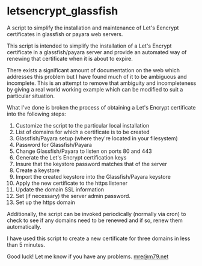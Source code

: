 # letsencrypt_glassfish
A script to simplify the installation and maintenance of Let's Eencrypt certificates in glassfish or payara web servers.

This script is intended to simplify the installation of a Let's Encrypt certificate in a glassfish/payara server and provide an automated way of renewing that certificate when it is about to expire.

There exists a significant amount of documentation on the web which addresses this problem but I have found much of it to be ambiguous and incomplete.  This is an attempt to remove that ambiguity and incompleteness by giving a real world working example which can be modified to suit a particular situation.

What I've done is broken the process of obtaining a Let's Encrypt certificate into the following steps:

1. Customize the script to the particular local installation
  1. List of domains for which a certificate is to be created
  1. Glassfish/Payara setup (where they're located in your filesystem)
  1. Password for Glassfish/Payara
1. Change Glassfish/Payara to listen on ports 80 and 443
1. Generate the Let's Encrypt certification keys
1. Insure that the keystore password matches that of the server
1. Create a keystore
1. Import the created keystore into the Glassfish/Payara keystore
1. Apply the new certificate to the https listener
1. Update the domain SSL information
1. Set (if necessary) the server admin password.
1. Set up the https domain

Additionally, the script can be invoked periodically (normally via cron) to check to see if any domains need to be renewed and if so, renew them automatically.

I have used this script to create a new certificate for three domains in less than 5 minutes.  

Good luck! Let me know if you have any problems.  mre@m79.net

